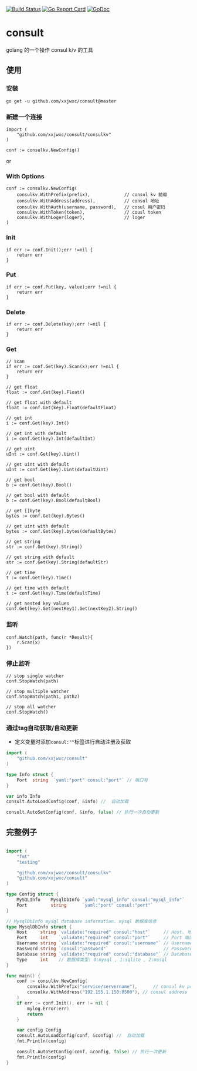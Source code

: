 [![Build Status](https://travis-ci.com/xxjwxc/consult.svg?branch=master)](https://travis-ci.com/xxjwxc/consult)
[![Go Report Card](https://goreportcard.com/badge/github.com/xxjwxc/consult)](https://goreportcard.com/report/github.com/xxjwxc/consult)
[![GoDoc](https://godoc.org/github.com/xxjwxc/consult?status.svg)](https://godoc.org/github.com/xxjwxc/consult)

# consult
golang 的一个操作 consul k/v 的工具

## 使用

### 安装
```
go get -u github.com/xxjwxc/consult@master
```

### 新建一个连接
```golang
import (
	"github.com/xxjwxc/consult/consulkv"
)

conf := consulkv.NewConfig()
```
or 

### With Options
```golang
conf := consulkv.NewConfig(
    consulkv.WithPrefix(prefix),             // consul kv 前缀
    consulkv.WithAddress(address),           // consul 地址
    consulkv.WithAuth(username, password),   // cosul 用户密码
    consulkv.WithToken(token),               // cousl token
    consulkv.WithLoger(loger),               // loger
)

```


### Init
```golang
if err := conf.Init();err !=nil {
    return err
}
```

### Put
```golang
if err := conf.Put(key, value);err !=nil {
    return err
}
```

### Delete
```golang
if err := conf.Delete(key);err !=nil {
    return err
}
```

### Get
```golang
// scan
if err := conf.Get(key).Scan(x);err !=nil {
    return err
}

// get float
float := conf.Get(key).Float()

// get float with default
float := conf.Get(key).Float(defaultFloat)

// get int
i := conf.Get(key).Int()

// get int with default
i := conf.Get(key).Int(defaultInt)

// get uint
uInt := conf.Get(key).Uint()

// get uint with default
uInt := conf.Get(key).Uint(defaultUint)

// get bool
b := conf.Get(key).Bool()

// get bool with default
b := conf.Get(key).Bool(defaultBool)

// get []byte
bytes := conf.Get(key).Bytes()

// get uint with default
bytes := conf.Get(key).bytes(defaultBytes)

// get string
str := conf.Get(key).String()

// get string with default
str := conf.Get(key).String(defaultStr)

// get time
t := conf.Get(key).Time()

// get time with default
t := conf.Get(key).Time(defaultTime)

// get nested key values
conf.Get(key).Get(nextKey1).Get(nextKey2).String()
```

### 监听
```golang
conf.Watch(path, func(r *Result){
    r.Scan(x)
})

```

### 停止监听
```golang
// stop single watcher
conf.StopWatch(path)

// stop multiple watcher
conf.StopWatch(path1, path2)

// stop all watcher
conf.StopWatch()
```

### 通过tag自动获取/自动更新

- 定义变量时添加`consul:""`标签进行自动注册及获取
```go
import (
	"github.com/xxjwxc/consult"
)

type Info struct {
    Port  string  `yaml:"port" consul:"port"` // 端口号
}

var info Info
consult.AutoLoadConfig(conf, &info) //  自动加载

consult.AutoSetConfig(conf, &info, false) // 执行一次自动更新

```

## 完整例子
```go 

import (
	"fmt"
	"testing"

	"github.com/xxjwxc/consult/consulkv"
    "github.com/xxjwxc/consult"
)

type Config struct {
	MySQLInfo    MysqlDbInfo `yaml:"mysql_info" consul:"mysql_info"`
	Port         string      `yaml:"port" consul:"port"`                   // 端口号
}

// MysqlDbInfo mysql database information. mysql 数据库信息
type MysqlDbInfo struct {
	Host     string `validate:"required" consul:"host"`     // Host. 地址
	Port     int    `validate:"required" consul:"port"`     // Port 端口号
	Username string `validate:"required" consul:"username"` // Username 用户名
	Password string `consul:"password"`                     // Password 密码
	Database string `validate:"required" consul:"database"` // Database 数据库名
	Type     int    // 数据库类型: 0:mysql , 1:sqlite , 2:mssql
}

func main() {
	conf := consulkv.NewConfig(
		consulkv.WithPrefix("service/servername"),      // consul kv prefix
		consulkv.WithAddress("192.155.1.150:8500"), // consul address
	)
	if err := conf.Init(); err != nil {
		mylog.Error(err)
		return
	}

	var config Config
	consult.AutoLoadConfig(conf, &config) //  自动加载
	fmt.Println(config)

	consult.AutoSetConfig(conf, &config, false) // 执行一次更新
	fmt.Println(config)
}

```